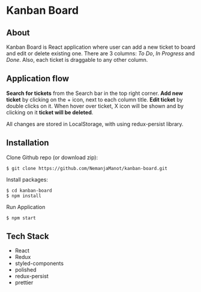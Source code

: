 # Kanban Board

## About

Kanban Board is React application where user can add a new ticket to board and edit or delete existing one.
There are 3 columns: _To Do_, _In Progress_ and _Done_.
Also, each ticket is draggable to any other column.

## Application flow 
**Search for tickets** from the Search bar in the top right corner.
**Add new ticket** by clicking on the + icon, next to each column title. 
**Edit ticket** by double clicks on it. 
When hover over ticket, X icon will be shown and by clicking on it **ticket will be deleted**.

All changes are stored in LocalStorage, with using redux-persist library.

## Installation

Clone Github repo (or download zip):
```
$ git clone https://github.com/NemanjaManot/kanban-board.git
```

Install packages:
```
$ cd kanban-board
$ npm install
```

 Run Application

```
$ npm start
```

## Tech Stack

- React
- Redux
- styled-components
- polished
- redux-persist
- prettier

